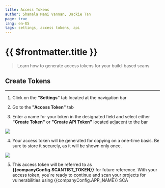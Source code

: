 ```yaml
---
title: Access Tokens
author: Shamala Mani Vannan, Jackie Tan
page: true
lang: en-US
tags: settings, access tokens, api
---
```


<script setup>
import { companyConfig } from '../../../config/companyConfig.js'
</script>
<ClientOnly>

# {{ $frontmatter.title }}

> Learn how to generate access tokens for your build-based scans

## Create Tokens

<hr class="thick" />

1. Click on the **"Settings"** tab located at the navigation bar

2. Go to the **"Access Token"** tab

3. Enter a name for your token in the designated field and select either **"Create Token"** or **"Create API Token"** located adjacent to the bar

<img src="/images/Settings/Access-Tokens-1.png" />

4. Your access token will be generated for copying on a one-time basis. Be sure to store it securely, as it will be shown only once.

<img src="/images/Settings/Access-Tokens-2.png" />

5. This access token will be referred to as **{{companyConfig.SCANTIST_TOKEN}}** for future reference. With your access token, you're ready to continue and scan your projects for vulnerabilities using {{companyConfig.APP_NAME}} SCA

</ClientOnly>
